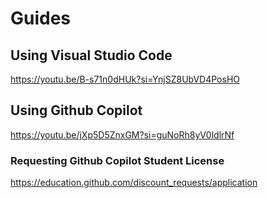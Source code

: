 # Guides

## Using Visual Studio Code

https://youtu.be/B-s71n0dHUk?si=YnjSZ8UbVD4PosHO

## Using Github Copilot

https://youtu.be/jXp5D5ZnxGM?si=guNoRh8yV0ldlrNf

### Requesting Github Copilot Student License

https://education.github.com/discount_requests/application
